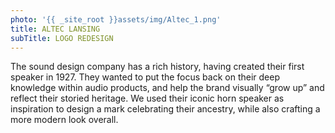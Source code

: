```yaml
---
photo: '{{ _site_root }}assets/img/Altec_1.png'
title: ALTEC LANSING
subTitle: LOGO REDESIGN
---
```

<p>The sound design company has a rich history, having created their first speaker in 1927. They wanted to put the focus back on their deep knowledge within audio products, and help the brand visually “grow up” and reflect their storied heritage. We used their iconic horn speaker as inspiration to design a mark celebrating their ancestry, while also crafting a more modern look overall.</p>